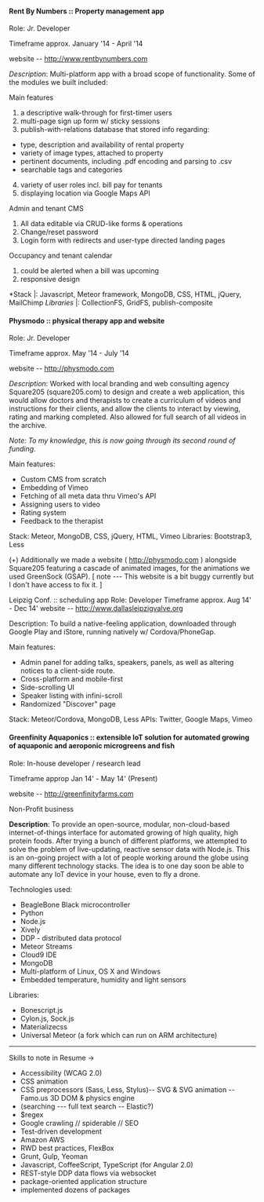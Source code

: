 #### Rent By Numbers :: Property management app

Role: Jr. Developer

Timeframe approx. January '14 - April '14

website -- http://www.rentbynumbers.com

*Description*: Multi-platform app with a broad scope of functionality. Some of the modules we built included:

Main features

1. a descriptive walk-through for first-timer users
2. multi-page sign up form w/ sticky sessions
3. publish-with-relations database that stored info regarding:
  - type, description and availability of rental property
  - variety of image types, attached to property
  - pertinent documents, including .pdf encoding and parsing to .csv
  - searchable tags and categories
4. variety of user roles incl. bill pay for tenants
5. displaying location via Google Maps API

Admin and tenant CMS

1. All data editable via CRUD-like forms & operations
2. Change/reset password
3. Login form with redirects and user-type directed landing pages

Occupancy and tenant calendar

1. could be alerted when a bill was upcoming
2. responsive design

*Stack |: Javascript, Meteor framework, MongoDB, CSS, HTML, jQuery, MailChimp
*Libraries* |: CollectionFS, GridFS, publish-composite


#### Physmodo :: physical therapy app and website

Role: Jr. Developer

Timeframe approx. May '14 - July '14

website -- http://physmodo.com

*Description*: Worked with local branding and web consulting agency Square205 (square205.com) to design and create a web application, this would allow doctors and therapists to create a curriculum of videos and instructions for their clients, and allow the clients to interact by viewing, rating and marking completed. Also allowed for full search of all videos in the archive. 

*Note: To my knowledge, this is now going through its second round of funding.*

Main features:
- Custom CMS from scratch
- Embedding of Vimeo
- Fetching of all meta data thru Vimeo's API
- Assigning users to video
- Rating system
- Feedback to the therapist

Stack: Meteor, MongoDB, CSS, jQuery, HTML, Vimeo
Libraries: Bootstrap3, Less

(+) Additionally we made a website ( http://physmodo.com ) alongside Square205 featuring a cascade of animated images, for the animations we used GreenSock (GSAP).
[ note --- This website is a bit buggy currently but I don't have access to fix it. ]


Leipzig Conf. :: scheduling app
Role: Developer
Timeframe approx. Aug 14' - Dec 14'
website -- http://www.dallasleipzigvalve.org

Description: To build a native-feeling application, downloaded through Google Play and iStore, running natively w/ Cordova/PhoneGap.

Main features:
- Admin panel for adding talks, speakers, panels, as well as altering notices to a client-side route.
- Cross-platform and mobile-first
- Side-scrolling UI
- Speaker listing with infini-scroll
- Randomized "Discover" page

Stack: Meteor/Cordova, MongoDB, Less
APIs: Twitter, Google Maps, Vimeo


#### Greenfinity Aquaponics :: extensible IoT solution for automated growing of aquaponic and aeroponic microgreens and fish

Role: In-house developer / research lead

Timeframe approp Jan 14' - May 14' (Present)

website -- http://greenfinityfarms.com

Non-Profit business

**Description**: To provide an open-source, modular, non-cloud-based internet-of-things interface for automated growing of high quality, high protein foods. After trying a bunch of different platforms, we attempted to solve the problem of live-updating, reactive sensor data with Node.js. This is an on-going project with a lot of people working around the globe using many different technology stacks. The idea is to one day soon be able to automate any IoT device in your house, even to fly a drone.

Technologies used:
- BeagleBone Black microcontroller
- Python
- Node.js
- Xively
- DDP - distributed data protocol
- Meteor Streams
- Cloud9 IDE
- MongoDB
- Multi-platform of Linux, OS X and Windows
- Embedded temperature, humidity and light sensors

Libraries: 
- Bonescript.js
- Cylon.js, Sock.js
- Materializecss
- Universal Meteor (a fork which can run on ARM architecture)

***

Skills to note in Resume ->

- Accessibility (WCAG 2.0)
- CSS animation
- CSS preprocessors (Sass, Less, Stylus)-- SVG & SVG animation
-- Famo.us 3D DOM & physics engine
- (searching --- full text search -- Elastic?)
- $regex
- Google crawling // spiderable // SEO
- Test-driven development
- Amazon AWS
- RWD best practices, FlexBox
- Grunt, Gulp, Yeoman
- Javascript, CoffeeScript, TypeScript (for Angular 2.0)
- REST-style DDP data flows via websocket
- package-oriented application structure
- implemented dozens of packages

